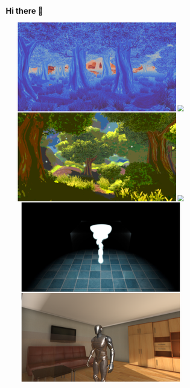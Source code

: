 ## Hi there 👋

<div align="center">
<a href="https://github.com/lukephilipps/GraphicsProjects/tree/be860b6518cdb393aab90162027d3c207714123a/Assets/PaletteSwapping"><img src="PaletteSwap_1.png" width="420"></a>
<a href="https://github.com/lukephilipps/GraphicsProjects/tree/be860b6518cdb393aab90162027d3c207714123a/Assets/BillboardGrass"><img src="Grass.gif" width="420"></a> </br>
<a href="https://github.com/lukephilipps/GraphicsProjects/tree/be860b6518cdb393aab90162027d3c207714123a/Assets/DepthOfField"><img src="DepthOfField_2.png" width="420"></a>
<a href="https://github.com/lukephilipps/DX12Particles.git"><img src="Particles.gif" width="420"></a> </br>
<a href="https://github.com/lukephilipps/FluidSimulation3D"><img src="FluidSim.gif" width="420"></a>
<a href="https://github.com/lukephilipps/GraphicsProjects/tree/be860b6518cdb393aab90162027d3c207714123a/Assets/ObstacleDithering"><img src="ObstacleDithered.png" width="420"></a>
</br>
</div>

